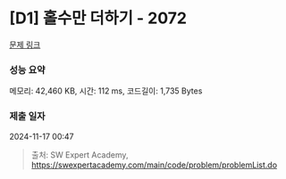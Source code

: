 # [D1] 홀수만 더하기 - 2072 

[문제 링크](https://swexpertacademy.com/main/code/problem/problemDetail.do?contestProbId=AV5QSEhaA5sDFAUq) 

### 성능 요약

메모리: 42,460 KB, 시간: 112 ms, 코드길이: 1,735 Bytes

### 제출 일자

2024-11-17 00:47



> 출처: SW Expert Academy, https://swexpertacademy.com/main/code/problem/problemList.do